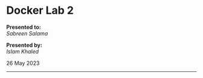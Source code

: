 # Docker Lab 2

**Presented to:**    
_Sabreen Salama_    

**Presented by:**   
_Islam Khaled_    

26 May 2023

-----------------------------------------

